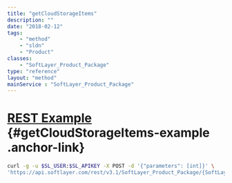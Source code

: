 ```yaml
---
title: "getCloudStorageItems"
description: ""
date: "2018-02-12"
tags:
    - "method"
    - "sldn"
    - "Product"
classes:
    - "SoftLayer_Product_Package"
type: "reference"
layout: "method"
mainService : "SoftLayer_Product_Package"
---
```


# [REST Example](#getCloudStorageItems-example) <a href="/article/rest/"><i class="fas fa-question"></i></a> {#getCloudStorageItems-example .anchor-link} 
```bash
curl -g -u $SL_USER:$SL_APIKEY -X POST -d '{"parameters": [int]}' \
'https://api.softlayer.com/rest/v3.1/SoftLayer_Product_Package/{SoftLayer_Product_PackageID}/getCloudStorageItems'
```
